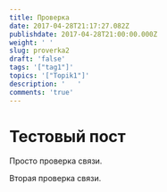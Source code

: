 ```yaml
---
title: Проверка
date: 2017-04-28T21:17:27.082Z
publishdate: 2017-04-28T21:00:00.000Z
weight: ' '
slug: proverka2
draft: 'false'
tags: '["tag1"]'
topics: '["Topik1"]'
description: '   '
comments: 'true'
---
```

# Тестовый пост

Просто проверка связи. 

Вторая проверка связи. 


